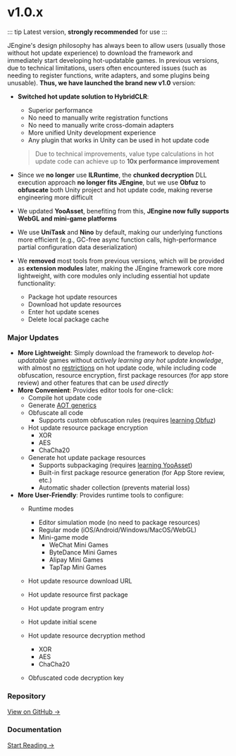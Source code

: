 # v1.0.x

::: tip
Latest version, **strongly recommended** for use
:::

JEngine's design philosophy has always been to allow users (usually those without hot update experience) to download the framework and immediately start developing hot-updatable games. In previous versions, due to technical limitations, users often encountered issues (such as needing to register functions, write adapters, and some plugins being unusable). **Thus, we have launched the brand new v1.0** version:

- **Switched hot update solution to HybridCLR**:

  - Superior performance
  - No need to manually write registration functions
  - No need to manually write cross-domain adapters
  - More unified Unity development experience
  - Any plugin that works in Unity can be used in hot update code

  > Due to technical improvements, value type calculations in hot update code can achieve up to **10x performance improvement**

- Since we **no longer** use **ILRuntime**, the **chunked decryption** DLL execution approach **no longer fits JEngine**, but we use **Obfuz** to **obfuscate** both Unity project and hot update code, making reverse engineering more difficult
- We updated **YooAsset**, benefiting from this, **JEngine now fully supports WebGL and mini-game platforms**
- We use **UniTask** and **Nino** by default, making our underlying functions more efficient (e.g., GC-free async function calls, high-performance partial configuration data deserialization)
- We **removed** most tools from previous versions, which will be provided as **extension modules** later, making the JEngine framework core more lightweight, with core modules only including essential hot update functionality:
  - Package hot update resources
  - Download hot update resources
  - Enter hot update scenes
  - Delete local package cache

### Major Updates

- **More Lightweight**: Simply download the framework to develop *hot-updatable* games without *actively learning any hot update knowledge*, with almost no [restrictions](https://www.hybridclr.cn/docs/basic/notsupportedfeatures) on hot update code, while including code obfuscation, resource encryption, first package resources (for app store review) and other features that can be *used directly*
- **More Convenient**: Provides editor tools for one-click:
  - Compile hot update code
  - Generate [AOT generics](https://www.hybridclr.cn/docs/basic/aotgeneric)
  - Obfuscate all code
    - Supports custom obfuscation rules (requires [learning Obfuz](https://www.obfuz.com/docs/beginner/configuration))
  - Hot update resource package encryption
    - XOR
    - AES
    - ChaCha20
  - Generate hot update package resources
    - Supports subpackaging (requires [learning YooAsset](https://www.yooasset.com/docs/guide-editor/AssetBundleCollector))
    - Built-in first package resource generation (for App Store review, etc.)
    - Automatic shader collection (prevents material loss)
- **More User-Friendly**: Provides runtime tools to configure:
  - Runtime modes
    - Editor simulation mode (no need to package resources)
    - Regular mode (iOS/Android/Windows/MacOS/WebGL)
    - Mini-game mode
      - WeChat Mini Games
      - ByteDance Mini Games
      - Alipay Mini Games
      - TapTap Mini Games

  - Hot update resource download URL
  - Hot update resource first package
  - Hot update program entry
  - Hot update initial scene
  - Hot update resource decryption method
    - XOR
    - AES
    - ChaCha20

  - Obfuscated code decryption key

### Repository

[View on GitHub →](https://github.com/JasonXuDeveloper/JEngine/tree/master)

### Documentation

[Start Reading →](./startup.md)